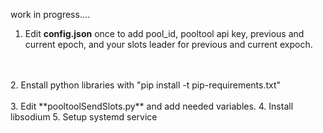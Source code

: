 work in progress....

1. Edit **config.json** once to add pool_id, pooltool api key, previous and current epoch, and your slots leader for previous and current expoch.
<br/>
<br/>
2. Enstall python libraries with "pip install -t pip-requirements.txt"
<br/>
<br/>
3. Edit **pooltoolSendSlots.py** and add needed variables.
4. Install libsodium
5. Setup systemd service
